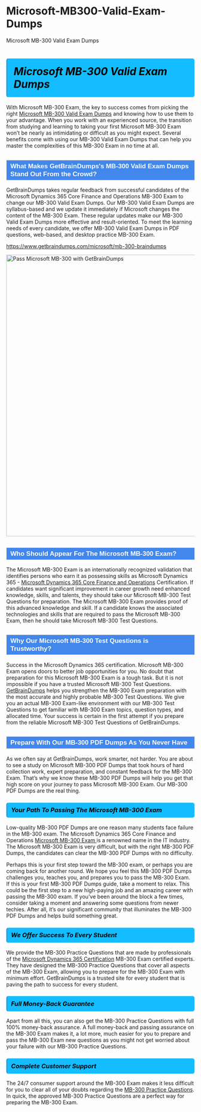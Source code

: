 # Microsoft-MB300-Valid-Exam-Dumps
Microsoft MB-300 Valid Exam Dumps
<h1><strong><span style="display: block; color: #000000; background: #14BDFF; border: 0.5px solid #AED6F1; border-left: 3px solid #3498DB; padding: .6em; border-radius: 6px;">                     <em>Microsoft MB-300 <span class="exam_variation">Valid Exam Dumps</span> </em>                </span></strong>            </h1>                        <p>With Microsoft MB-300 Exam, the key to success comes from picking the right <a href="https://www.getbraindumps.com/microsoft/mb-300-braindumps">Microsoft MB-300 <span class="exam_variation">Valid Exam Dumps</span></a> and             knowing how to use them to your advantage.             When you work with an experienced source, the transition from studying and learning to taking your first Microsoft MB-300 Exam             won’t be nearly as intimidating or difficult as you might expect. Several benefits come with using our MB-300 <span class="exam_variation">Valid Exam Dumps</span> that can             help you master the complexities of this MB-300 Exam in no time at all.</p>                        <h2 style="background: #4287ec; border: 1px solid #cccccc; padding: 5px 10px;">                <span style="color: #ffffff;">                    <span style="font-size: 11pt;">                        <span style="line-height: normal;">                            <span style="font-family: Calibri,sans-serif;">                                <strong>                                    <span style="font-size: 13.0pt;">What Makes GetBrainDumps's MB-300 <span class="exam_variation">Valid Exam Dumps</span> Stand Out From the Crowd?</span>                                </strong>                            </span>                        </span>                    </span>                </span>            </h2>                        <p>GetBrainDumps takes regular feedback from successful candidates of the Microsoft Dynamics 365 Core Finance and Operations MB-300 Exam to change             our MB-300 <span class="exam_variation">Valid Exam Dumps</span>. Our MB-300 <span class="exam_variation">Valid Exam Dumps</span> are syllabus-based and we update it immediately if Microsoft changes             the content of the MB-300 Exam.             These regular updates make our MB-300 <span class="exam_variation">Valid Exam Dumps</span> more effective and result-oriented. To meet the learning needs of every candidate,             we offer MB-300 <span class="exam_variation">Valid Exam Dumps</span> in PDF questions, web-based, and desktop practice MB-300 Exam.</p>                                    <p><a href="https://www.getbraindumps.com/microsoft/mb-300-braindumps">https://www.getbraindumps.com/microsoft/mb-300-braindumps</a></p>                        <p><a href="https://www.getbraindumps.com/"><img src="https://www.getbraindumps.com/images/get-updated-exam-questions-with-discount-getbraindumps.jpg" class="postImage" alt="Pass Microsoft MB-300 with GetBrainDumps" width="750"></a></p>                                        <h2 style="background: #4287ec; border: 1px solid #cccccc; padding: 5px 10px;">                <span style="color: #ffffff;">                    <span style="font-size: 11pt;">                        <span style="line-height: normal;">                            <span style="font-family: Calibri,sans-serif;">                                <strong>                                    <span style="font-size: 13.0pt;">Who Should Appear For The Microsoft MB-300 Exam?</span>                                </strong>                            </span>                        </span>                    </span>                </span>            </h2>                        <p>The Microsoft MB-300 Exam is an internationally recognized validation that identifies persons who earn it as possessing skills as             Microsoft Dynamics 365 - <a href="https://www.getbraindumps.com/microsoft/mb-300-braindumps">Microsoft Dynamics 365 Core Finance and Operations</a> Certification. If candidates want significant improvement in             career growth need enhanced knowledge, skills, and talents, they should take our Microsoft MB-300 <span class="exam_variation2">Test Questions</span> for preparation.             The Microsoft MB-300 Exam provides proof of this advanced knowledge and skill. If a candidate knows the associated technologies and skills             that are required to pass the Microsoft MB-300 Exam, then he should take Microsoft MB-300 <span class="exam_variation2">Test Questions</span>.</p>                        <h2 style="background: #4287ec; border: 1px solid #cccccc; padding: 5px 10px;">                <span style="color: #ffffff;">                    <span style="font-size: 11pt;">                        <span style="line-height: normal;">                            <span style="font-family: Calibri,sans-serif;">                                <strong>                                    <span style="font-size: 13.0pt;">Why Our Microsoft MB-300 <span class="exam_variation2">Test Questions</span> is Trustworthy?</span>                                </strong>                            </span>                        </span>                    </span>                </span>            </h2>                        <p>Success in the Microsoft Dynamics 365 certification. Microsoft MB-300 Exam opens doors to better job opportunities for you.             No doubt that preparation for this Microsoft MB-300 Exam is a tough task. But it is not impossible if you have a trusted Microsoft MB-300 <span class="exam_variation2">Test Questions</span>.             <a href="https://www.getbraindumps.com/">GetBrainDumps</a> helps you strengthen the MB-300 Exam preparation with the most accurate and highly probable MB-300 <span class="exam_variation2">Test Questions</span>. We give you an             actual MB-300 Exam-like environment with our MB-300 <span class="exam_variation2">Test Questions</span> to get familiar with MB-300 Exam topics, question types, and allocated time.             Your success is certain in the first attempt if you prepare from the reliable Microsoft MB-300 <span class="exam_variation2">Test Questions</span> of GetBrainDumps.</p>                        <h2 style="background: #4287ec; border: 1px solid #cccccc; padding: 5px 10px;">                <span style="color: #ffffff;">                    <span style="font-size: 11pt;">                        <span style="line-height: normal;">                            <span style="font-family: Calibri,sans-serif;">                                <strong>                                    <span style="font-size: 13.0pt;">Prepare With Our MB-300 <span class="exam_variation3">PDF Dumps</span> As You Never Have</span>                                </strong>                            </span>                        </span>                    </span>                </span>            </h2>                        <p>As we often say at GetBrainDumps, work smarter, not harder. You are about to see a study on Microsoft MB-300 <span class="exam_variation3">PDF Dumps</span> that took hours of hard collection work,             expert preparation, and constant feedback for the MB-300 Exam. That’s why we know these MB-300 <span class="exam_variation3">PDF Dumps</span> will help you get that high score on your             journey to pass Microsoft MB-300 Exam. Our MB-300 <span class="exam_variation3">PDF Dumps</span> are the real thing.</p>                        <h3>                <strong>                    <span style="display: block; color: #000000; background: #14BDFF; border: 0.5px solid #AED6F1; border-left: 3px solid #3498DB; padding: .6em; border-radius: 6px;">                        <em>Your Path To Passing The Microsoft MB-300 Exam</em>                    </span>                </strong>            </h3>                        <p>Low-quality MB-300 <span class="exam_variation3">PDF Dumps</span> are one reason many students face failure in the MB-300 exam. The Microsoft Dynamics 365 Core Finance and Operations <a href="https://www.getbraindumps.com/microsoft-braindumps.html">Microsoft MB-300 Exam </a>             is a renowned name in the IT industry. The Microsoft MB-300 Exam is very difficult, but with the right MB-300 <span class="exam_variation3">PDF Dumps</span>, the candidates can clear the             MB-300 <span class="exam_variation3">PDF Dumps</span> with no difficulty.</p>                        <p>Perhaps this is your first step toward the MB-300 exam, or perhaps you are coming back for another round. We hope you feel this             MB-300 <span class="exam_variation3">PDF Dumps</span> challenges you,             teaches you, and prepares you to pass the MB-300 Exam. If this is your first MB-300 <span class="exam_variation3">PDF Dumps</span> guide, take a moment to relax. This could be the first step to             a new high-paying job and an amazing career with passing the MB-300 exam. If you’ve been around the block a few times, consider taking a moment and             answering some questions from newer techies. After all, it’s our significant community that illuminates the MB-300 <span class="exam_variation3">PDF Dumps</span> and helps build something great.</p>                        <h3>                <strong>                    <span style="display: block; color: #000000; background: #14BDFF; border: 0.5px solid #AED6F1; border-left: 3px solid #3498DB; padding: .6em; border-radius: 6px;">                        <em>We Offer Success To Every Student</em>                    </span>                </strong>            </h3>                        <p>We provide the MB-300 <span class="exam_variation4">Practice Questions</span> that are made by professionals of the <a href="https://www.getbraindumps.com/microsoft/microsoft-dynamics-365-braindumps.html">Microsoft Dynamics 365 Certification</a> MB-300 Exam certified experts.             They have designed the MB-300 <span class="exam_variation4">Practice Questions</span> that cover all aspects of the MB-300 Exam, allowing you to prepare for the            MB-300 Exam with minimum effort.             GetBrainDumps is a trusted site for every student that is paving the path to success for every student.</p>                        <h3>                <strong>                    <span style="display: block; color: #000000; background: #14BDFF; border: 0.5px solid #AED6F1; border-left: 3px solid #3498DB; padding: .6em; border-radius: 6px;">                        <em>Full Money-Back Guarantee</em>                    </span>                </strong>            </h3>                        <p>Apart from all this, you can also get the MB-300 <span class="exam_variation4">Practice Questions</span> with full 100% money-back assurance. A full money-back and passing assurance on             the MB-300 Exam makes it,             a lot more, much easier for you to prepare and pass the MB-300 Exam new questions as you might             not get worried about your failure with our MB-300 <span class="exam_variation4">Practice Questions</span>.</p>                                    <h3>                <strong>                    <span style="display: block; color: #000000; background: #14BDFF; border: 0.5px solid #AED6F1; border-left: 3px solid #3498DB; padding: .6em; border-radius: 6px;">                        <em>Complete Customer Support</em>                    </span>                </strong>            </h3>                        <p>The 24/7 consumer support around the MB-300 Exam makes it less difficult for you to clear all of your doubts regarding the <a href="https://www.getbraindumps.com/microsoft/mb-300-braindumps">MB-300 <span class="exam_variation4">Practice Questions</span></a>. In quick,             the approved MB-300 <span class="exam_variation4">Practice Questions</span> are a perfect way for preparing the MB-300 Exam.</p>                    
